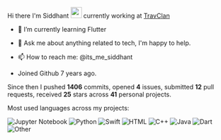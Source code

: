 Hi there I'm Siddhant <img src="https://media.giphy.com/media/hvRJCLFzcasrR4ia7z/giphy.gif" width="25px"/> currently working at [TravClan](https://travclan.com/)

- 🌱 I’m currently learning Flutter
- 💬 Ask me about anything related to tech, I'm happy to help.
- 📫 How to reach me: @its_me_siddhant

- Joined Github 7 years ago.

Since then I pushed **1406** commits, opened **4** issues, submitted **12** pull requests, received **25** stars across **41** personal projects.

Most used languages across my projects:

![Jupyter Notebook](https://img.shields.io/static/v1?style=flat-square&label=%E2%A0%80&color=555&labelColor=%23DA5B0B&message=Jupyter%20Notebook%EF%B8%B131.5%25)
![Python](https://img.shields.io/static/v1?style=flat-square&label=%E2%A0%80&color=555&labelColor=%233572A5&message=Python%EF%B8%B114.7%25)
![Swift](https://img.shields.io/static/v1?style=flat-square&label=%E2%A0%80&color=555&labelColor=%23F05138&message=Swift%EF%B8%B114.6%25)
![HTML](https://img.shields.io/static/v1?style=flat-square&label=%E2%A0%80&color=555&labelColor=%23e34c26&message=HTML%EF%B8%B112.4%25)
![C++](https://img.shields.io/static/v1?style=flat-square&label=%E2%A0%80&color=555&labelColor=%23f34b7d&message=C%2B%2B%EF%B8%B16.2%25)
![Java](https://img.shields.io/static/v1?style=flat-square&label=%E2%A0%80&color=555&labelColor=%23b07219&message=Java%EF%B8%B14.9%25)
![Dart](https://img.shields.io/static/v1?style=flat-square&label=%E2%A0%80&color=555&labelColor=%2300B4AB&message=Dart%EF%B8%B13.9%25)
![Other](https://img.shields.io/static/v1?style=flat-square&label=%E2%A0%80&color=555&labelColor=%23ededed&message=Other%EF%B8%B111.4%25)
